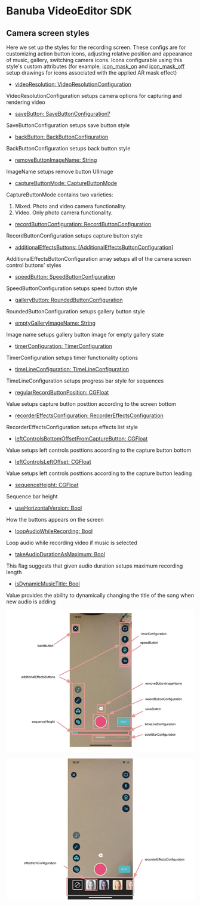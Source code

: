 # Banuba VideoEditor SDK
## Camera screen styles 

Here we set up the styles for the recording screen. These configs are for customizing action button icons, adjusting relative position and appearance of music, gallery, switching camera icons. Icons configurable using this style's custom attributes (for example, [icon_mask_on](/Example/Example/Extension/RecorderConfiguration.swift#L81) and [icon_mask_off](/Example/Example/Extension/RecorderConfiguration.swift#L82) setup drawings for icons associated with the applied AR mask effect)

   - [videoResolution: VideoResolutionConfiguration](/Example/Example/Extension/RecorderConfiguration.swift#L9)
   
  VideoResolutionConfiguration setups camera options for capturing and rendering video
  
  - [saveButton: SaveButtonConfiguration?](/Example/Example/Extension/RecorderConfiguration.swift#L41)
  
  SaveButtonConfiguration setups save button style

  - [backButton: BackButtonConfiguration](/Example/Example/Extension/RecorderConfiguration.swift#L52)
  
  BackButtonConfiguration setups back button style

  - [removeButtonImageName: String](/Example/Example/Extension/RecorderConfiguration.swift#L53)
  
  ImageName setups remove button UIImage
  
  - [сaptureButtonMode: CaptureButtonMode](/Example/Example/Extension/RecorderConfiguration.swift#L54)
  
  CaptureButtonMode contains two varieties:
  1. Mixed. Photo and video camera functionality.
  2. Video. Only photo camera functionality.
  
  - [recordButtonConfiguration: RecordButtonConfiguration](/Example/Example/Extension/RecorderConfiguration.swift#L55)
  
  RecordButtonConfiguration setups capture button style
  
  - [additionalEffectsButtons: [AdditionalEffectsButtonConfiguration]](/Example/Example/Extension/RecorderConfiguration.swift#L62)
  
   AdditionalEffectsButtonConfiguration array setups all of the camera screen control buttons' styles
  
  - [speedButton: SpeedButtonConfiguration](/Example/Example/Extension/RecorderConfiguration.swift#L111)
  
  SpeedButtonConfiguration setups speed button style
 
  - [galleryButton: RoundedButtonConfiguration](/Example/Example/Extension/RecorderConfiguration.swift#L129)
  
  RoundedButtonConfiguration setups gallery button style
  
  - [emptyGalleryImageName: String](/Example/Example/Extension/RecorderConfiguration.swift#L130)
 
  Image name setups gallery button image for empty gallery state
 
  - [timerConfiguration: TimerConfiguration](/Example/Example/Extension/RecorderConfiguration.swift#L132)
  
  TimerConfiguration setups timer functionality options
  
  - [timeLineConfiguration: TimeLineConfiguration](/Example/Example/Extension/RecorderConfiguration.swift#L141)
  
  TimeLineConfiguration setups progress bar style for sequences
  
  - [regularRecordButtonPosition: CGFloat](/Example/Example/Extension/RecorderConfiguration.swift#L144)
  
  Value setups capture button posttion according to the screen bottom
  
  - [recorderEffectsConfiguration: RecorderEffectsConfiguration](/Example/Example/Extension/RecorderConfiguration.swift#L145)
  
  RecorderEffectsConfiguration setups effects list style
  
  - [leftControlsBottomOffsetFromCaptureButton: CGFloat](/Example/Example/Extension/RecorderConfiguration.swift#L146)
  
  Value setups left controls posttions according to the capture button bottom
  
  - [leftControlsLeftOffset: CGFloat](/Example/Example/Extension/RecorderConfiguration.swift#L147)
  
  Value setups left controls posttions according to the capture button leading
  
  - [sequenceHeight: CGFloat](/Example/Example/Extension/RecorderConfiguration.swift#L148)
  
  Sequence bar height
  
  - [useHorizontalVersion: Bool](/Example/Example/Extension/RecorderConfiguration.swift#L149)
  
  How the buttons appears on the screen
  
  - [loopAudioWhileRecording: Bool](/Example/Example/Extension/RecorderConfiguration.swift#L150)
  
  Loop audio while recording video if music is selected
  
  - [takeAudioDurationAsMaximum: Bool](/Example/Example/Extension/RecorderConfiguration.swift#L151)
  
  This flag suggests that given audio duration setups maximum recording length
  
  - [isDynamicMusicTitle: Bool](/Example/Example/Extension/RecorderConfiguration.swift#L152)
  
  Value provides the ability to dynamically changing the title of the song when new audio is adding
  
  ![img](screenshots/RecorderConfiguration.jpg)
  
  ![img](screenshots/RecorderEffectsConfiguration.jpg)
